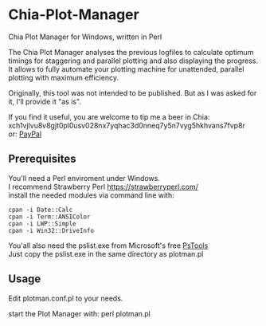 # Chia-Plot-Manager
Chia Plot Manager for Windows, written in Perl

The Chia Plot Manager analyses the previous logfiles to calculate optimum timings for staggering and parallel plotting and also displaying the progress.  
It allows to fully automate your plotting machine for unattended, parallel plotting with maximum efficiency.

Originally, this tool was not intended to be published.
But as I was asked for it, I'll provide it "as is".

If you find it useful, you are welcome to tip me a beer in Chia:  
xch1vjlvu8v8gjt0pl0usv028nx7yqhac3d0nneq7y5n7vyg5hkhvans7fvp8r  
or: [PayPal](https://paypal.com/donate?hosted_button_id=TG9BPNPK87V8E)

## Prerequisites
You'll need a Perl enviroment under Windows.  
I recommend Strawberry Perl https://strawberryperl.com/  
install the needed modules via command line with:
```
cpan -i Date::Calc
cpan -i Term::ANSIColor
cpan -i LWP::Simple
cpan -i Win32::DriveInfo
```

You'all also need the pslist.exe from Microsoft's free [PsTools](https://docs.microsoft.com/en-us/sysinternals/downloads/pstools)  
Just copy the pslist.exe in the same directory as plotman.pl

## Usage
Edit plotman.conf.pl to your needs.

start the Plot Manager with:
perl plotman.pl
